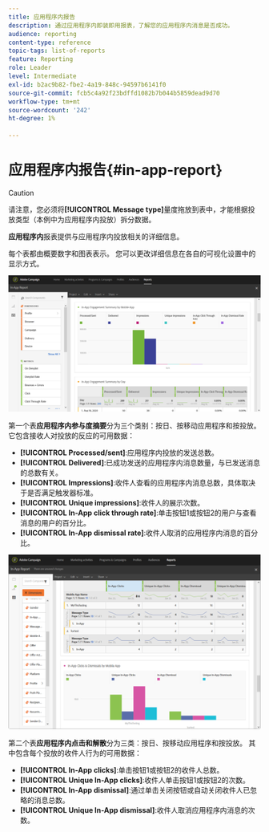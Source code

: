 ```yaml
---
title: 应用程序内报告
description: 通过应用程序内即装即用报表，了解您的应用程序内消息是否成功。
audience: reporting
content-type: reference
topic-tags: list-of-reports
feature: Reporting
role: Leader
level: Intermediate
exl-id: b2ac9b82-fbe2-4a19-848c-94597b6141f0
source-git-commit: fcb5c4a92f23bdffd1082b7b044b5859dead9d70
workflow-type: tm+mt
source-wordcount: '242'
ht-degree: 1%

---
```


# 应用程序内报告{#in-app-report}

>[!CAUTION]
>
>请注意，您必须将&#x200B;**[!UICONTROL Message type]**&#x200B;量度拖放到表中，才能根据投放类型（本例中为应用程序内投放）拆分数据。

**应用程序内**&#x200B;报表提供与应用程序内投放相关的详细信息。

每个表都由概要数字和图表表示。 您可以更改详细信息在各自的可视化设置中的显示方式。

![](assets/inapp_report.png)

第一个表&#x200B;**应用程序内参与度摘要**&#x200B;分为三个类别：按日、按移动应用程序和按投放。 它包含接收人对投放的反应的可用数据：

* **[!UICONTROL Processed/sent]**:应用程序内投放的发送总数。
* **[!UICONTROL Delivered]**:已成功发送的应用程序内消息数量，与已发送消息的总数有关。
* **[!UICONTROL Impressions]**:收件人查看的应用程序内消息总数，具体取决于是否满足触发器标准。
* **[!UICONTROL Unique impressions]**:收件人的展示次数。
* **[!UICONTROL In-App click through rate]**:单击按钮1或按钮2的用户与查看消息的用户的百分比。
* **[!UICONTROL In-App dismissal rate]**:收件人取消的应用程序内消息的百分比。

![](assets/inapp_report_1.png)

第二个表&#x200B;**应用程序内点击和解散**&#x200B;分为三类：按日、按移动应用程序和按投放。 其中包含每个投放的收件人行为的可用数据：

* **[!UICONTROL In-App clicks]**:单击按钮1或按钮2的收件人总数。
* **[!UICONTROL Unique In-App clicks]**:收件人单击按钮1或按钮2的次数。
* **[!UICONTROL In-App dismissal]**:通过单击关闭按钮或自动关闭收件人已忽略的消息总数。
* **[!UICONTROL Unique In-App dismissal]**:收件人取消应用程序内消息的次数。
